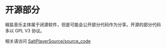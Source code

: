 # 开源部分

椒盐音乐主体属于闭源软件，但是可能会公开部分代码作为分享。开源的部分代码多以 GPL V3 协议。

相关请访问 [SaltPlayerSource/source_code](https://github.com/Moriafly/SaltPlayerSource/tree/main/source_code)